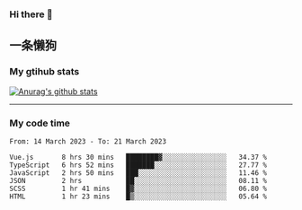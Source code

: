 ### Hi there 👋

## 一条懒狗
<!--
**kiss-me-quickly/kiss-me-quickly** is a ✨ _special_ ✨ repository because its `README.md` (this file) appears on your GitHub profile.

Here are some ideas to get you started:

- 🔭 I’m currently working on ...
- 🌱 I’m currently learning ...
- 👯 I’m looking to collaborate on ...
- 🤔 I’m looking for help with ...
- 💬 Ask me about ...
- 📫 How to reach me: ...
- 😄 Pronouns: ...
- ⚡ Fun fact: ...
-->


### My gtihub stats

[![Anurag's github stats](https://github-readme-stats.vercel.app/api?username=kiss-me-quickly)](https://github.com/anuraghazra/github-readme-stats)

***

### My code time

<!--START_SECTION:waka-->

```text
From: 14 March 2023 - To: 21 March 2023

Vue.js       8 hrs 30 mins   ████████▓░░░░░░░░░░░░░░░░   34.37 %
TypeScript   6 hrs 52 mins   ███████░░░░░░░░░░░░░░░░░░   27.77 %
JavaScript   2 hrs 50 mins   ███░░░░░░░░░░░░░░░░░░░░░░   11.46 %
JSON         2 hrs           ██░░░░░░░░░░░░░░░░░░░░░░░   08.11 %
SCSS         1 hr 41 mins    █▓░░░░░░░░░░░░░░░░░░░░░░░   06.80 %
HTML         1 hr 23 mins    █▒░░░░░░░░░░░░░░░░░░░░░░░   05.64 %
```

<!--END_SECTION:waka-->

